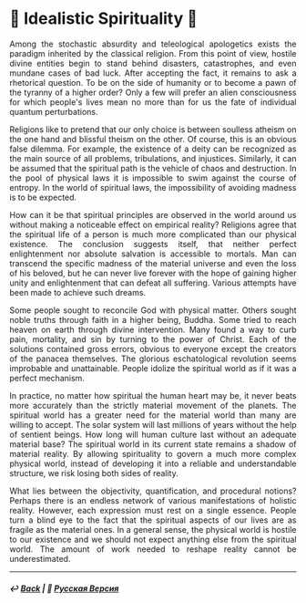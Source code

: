 # 🔮 Idealistic Spirituality 🔮
<p align="justify">Among the stochastic absurdity and teleological apologetics exists the paradigm inherited by the classical religion. From this point of view, hostile divine entities begin to stand behind disasters, catastrophes, and even mundane cases of bad luck. After accepting the fact, it remains to ask a rhetorical question. To be on the side of humanity or to become a pawn of the tyranny of a higher order? Only a few will prefer an alien consciousness for which people's lives mean no more than for us the fate of individual quantum perturbations.</p> 

<p align="justify">Religions like to pretend that our only choice is between soulless atheism on the one hand and blissful theism on the other. Of course, this is an obvious false dilemma. For example, the existence of a deity can be recognized as the main source of all problems, tribulations, and injustices. Similarly, it can be assumed that the spiritual path is the vehicle of chaos and destruction. In the pool of physical laws it is impossible to swim against the course of entropy. In the world of spiritual laws, the impossibility of avoiding madness is to be expected.</p> 

<p align="justify">How can it be that spiritual principles are observed in the world around us without making a noticeable effect on empirical reality? Religions agree that the spiritual life of a person is much more complicated than our physical existence. The conclusion suggests itself, that neither perfect enlightenment nor absolute salvation is accessible to mortals. Man can transcend the specific madness of the material universe and even the loss of his beloved, but he can never live forever with the hope of gaining higher unity and enlightenment that can defeat all suffering. Various attempts have been made to achieve such dreams.</p>

<p align="justify">Some people sought to reconcile God with physical matter. Others sought noble truths through faith in a higher being, Buddha. Some tried to reach heaven on earth through divine intervention. Many found a way to curb pain, mortality, and sin by turning to the power of Christ. Each of the solutions contained gross errors, obvious to everyone except the creators of the panacea themselves. The glorious eschatological revolution seems improbable and unattainable. People idolize the spiritual world as if it was a perfect mechanism.</p>

<p align="justify">In practice, no matter how spiritual the human heart may be, it never beats more accurately than the strictly material movement of the planets. The spiritual world has a greater need for the material world than many are willing to accept. The solar system will last millions of years without the help of sentient beings. How long will human culture last without an adequate material base? The spiritual world in its current state remains a shadow of material reality. By allowing spirituality to govern a much more complex physical world, instead of developing it into a reliable and understandable structure, we risk losing both sides of reality.</p>

<p align="justify">What lies between the objectivity, quantification, and procedural notions? Perhaps there is an endless network of various manifestations of holistic reality. However, each expression must rest on a single essence. People turn a blind eye to the fact that the spiritual aspects of our lives are as fragile as the material ones. In a general sense, the physical world is hostile to our existence and we should not expect anything else from the spiritual world. The amount of work needed to reshape reality cannot be underestimated.</p>

***

##### ↩️ [Back](index.md) | 🌻 [Русская Версия](mirage-2.md)
